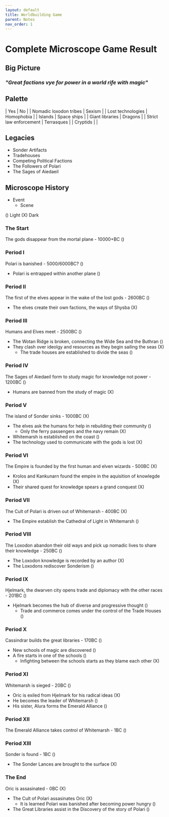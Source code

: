 ```yaml
---
layout: default
title: Worldbuilding Game
parent: Notes
nav_order: 1
---
```


# Complete Microscope Game Result

## Big Picture
### _"Great factions vye for power in a world rife with magic"_

## Palette

| Yes | No |
| Nomadic loxodon tribes | Sexism |
| Lost technologies | Homophobia |
| Islands | Space ships |
| Giant libraries | Dragons |
| Strict law enforcement | Terrasques |
| Cryptids | |

## Legacies
* Sonder Artifacts
* Tradehouses
* Competing Political Factions
* The Followers of Polari
* The Sages of Aiedaeil

## Microscope History
* Event
    - Scene

() Light
(X) Dark

### The Start
The gods disappear from the mortal plane - 10000+BC ()

### Period I
Polari is banished - 5000/6000BC? ()
* Polari is entrapped within another plane ()

### Period II
The first of the elves appear in the wake of the lost gods - 2600BC ()
* The elves create their own factions, the ways of Shysba (X)

### Period III
Humans and Elves meet - 2500BC ()
* The Wotan Ridge is broken, connecting the Wide Sea and the Buthran ()
* They clash over ideolgy and resources as they begin sailing the seas (X)
    - The trade houses are established to divide the seas ()

### Period IV
The Sages of Aiedaeil form to study magic for knowledge not power - 1200BC ()
* Humans are banned from the study of magic (X)

### Period V
The island of Sonder sinks  - 1000BC (X)
* The elves ask the humans for help in rebuilding their community ()
    - Only the ferry passengers and the navy remain (X)
* Whitemarsh is established on the coast ()
* The technology used to communicate with the gods is lost (X)

### Period VI
The Empire is founded by the first human and elven wizards - 500BC (X)
* Krolos and Kankunarn found the empire in the aquisition of knowlegde (X)
* Their shared quest for knowledge spears a grand conquest (X)

### Period VII
The Cult of Polari is driven out of Whitemarsh - 400BC (X)
* The Empire establish the Cathedral of Light in Whitemarsh ()

### Period VIII
The Loxodon abandon their old ways and pick up nomadic lives to share their knowledge - 250BC ()
* The Loxodon knowledge is recorded by an author (X)
* The Loxodons rediscover Sonderism ()

### Period IX
Hjelmark, the dwarven city opens trade and diplomacy with the other races - 201BC ()
* Hjelmark becomes the hub of diverse and progressive thought ()
    - Trade and commerce comes under the control of the Trade Houses ()

### Period X
Cassindrar builds the great libraries - 170BC ()
* New schools of magic are discovered ()
* A fire starts in one of the schools ()
    - Infighting between the schools starts as they blame each other (X)

### Period XI
Whitemarsh is sieged - 20BC ()
* Oric is exiled from Hjelmark for his radical ideas (X)
* He becomes the leader of Whitemarsh ()
* His sister, Alura forms the Emerald Alliance ()

### Period XII
The Emerald Alliance takes control of Whitemarsh - 1BC ()

### Period XIII
Sonder is found - 1BC ()
* The Sonder Lances are brought to the surface (X)

### The End
Oric is assasinated - 0BC (X)
* The Cult of Polari assasinates Oric (X)
    - It is learned Polari was banished after becoming power hungry ()
* The Great Libraries assist in the Discovery of the story of Polari ()